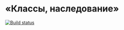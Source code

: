 # «Классы, наследование»

[![Build status](https://ci.appveyor.com/api/projects/status/956lulbqpkarewv8?svg=true)](https://ci.appveyor.com/project/Kelias1/class-inheritance)
